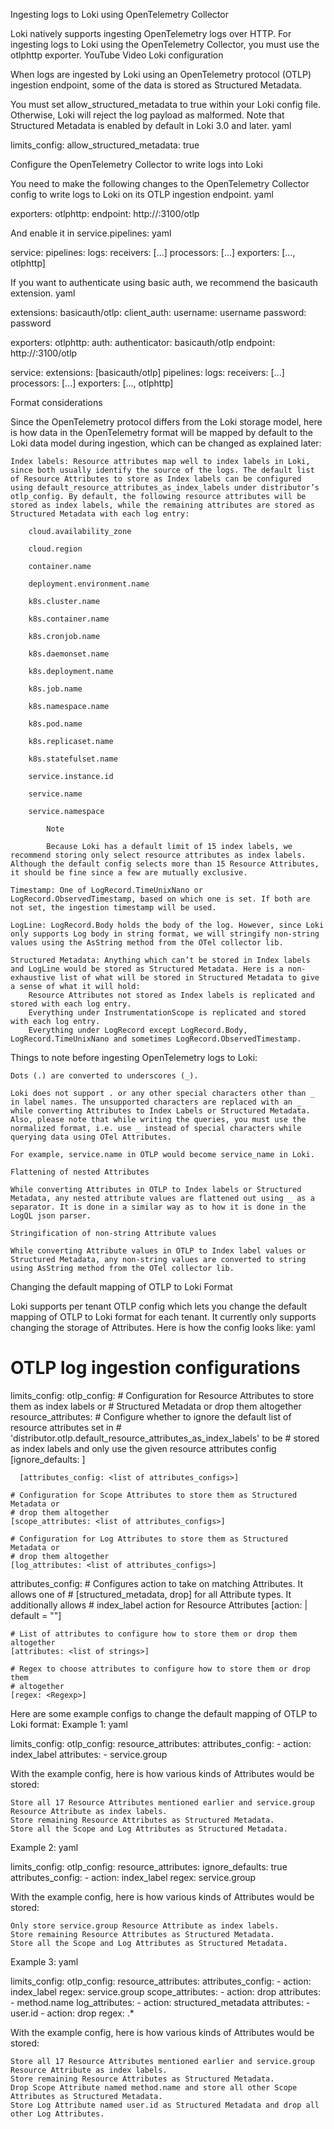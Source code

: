 Ingesting logs to Loki using OpenTelemetry Collector

Loki natively supports ingesting OpenTelemetry logs over HTTP. For ingesting logs to Loki using the OpenTelemetry Collector, you must use the otlphttp exporter.
YouTube Video
Loki configuration

When logs are ingested by Loki using an OpenTelemetry protocol (OTLP) ingestion endpoint, some of the data is stored as Structured Metadata.

You must set allow_structured_metadata to true within your Loki config file. Otherwise, Loki will reject the log payload as malformed. Note that Structured Metadata is enabled by default in Loki 3.0 and later.
yaml

limits_config:
  allow_structured_metadata: true

Configure the OpenTelemetry Collector to write logs into Loki

You need to make the following changes to the OpenTelemetry Collector config to write logs to Loki on its OTLP ingestion endpoint.
yaml

exporters:
  otlphttp:
    endpoint: http://<loki-addr>:3100/otlp

And enable it in service.pipelines:
yaml

service:
  pipelines:
    logs:
      receivers: [...]
      processors: [...]
      exporters: [..., otlphttp]

If you want to authenticate using basic auth, we recommend the basicauth extension.
yaml

extensions:
  basicauth/otlp:
    client_auth:
      username: username
      password: password

exporters:
  otlphttp:
    auth:
      authenticator: basicauth/otlp
    endpoint: http://<loki-addr>:3100/otlp

service:
  extensions: [basicauth/otlp]
  pipelines:
    logs:
      receivers: [...]
      processors: [...]
      exporters: [..., otlphttp]

Format considerations

Since the OpenTelemetry protocol differs from the Loki storage model, here is how data in the OpenTelemetry format will be mapped by default to the Loki data model during ingestion, which can be changed as explained later:

    Index labels: Resource attributes map well to index labels in Loki, since both usually identify the source of the logs. The default list of Resource Attributes to store as Index labels can be configured using default_resource_attributes_as_index_labels under distributor’s otlp_config. By default, the following resource attributes will be stored as index labels, while the remaining attributes are stored as Structured Metadata with each log entry:

        cloud.availability_zone

        cloud.region

        container.name

        deployment.environment.name

        k8s.cluster.name

        k8s.container.name

        k8s.cronjob.name

        k8s.daemonset.name

        k8s.deployment.name

        k8s.job.name

        k8s.namespace.name

        k8s.pod.name

        k8s.replicaset.name

        k8s.statefulset.name

        service.instance.id

        service.name

        service.namespace

            Note

            Because Loki has a default limit of 15 index labels, we recommend storing only select resource attributes as index labels. Although the default config selects more than 15 Resource Attributes, it should be fine since a few are mutually exclusive.

    Timestamp: One of LogRecord.TimeUnixNano or LogRecord.ObservedTimestamp, based on which one is set. If both are not set, the ingestion timestamp will be used.

    LogLine: LogRecord.Body holds the body of the log. However, since Loki only supports Log body in string format, we will stringify non-string values using the AsString method from the OTel collector lib.

    Structured Metadata: Anything which can’t be stored in Index labels and LogLine would be stored as Structured Metadata. Here is a non-exhaustive list of what will be stored in Structured Metadata to give a sense of what it will hold:
        Resource Attributes not stored as Index labels is replicated and stored with each log entry.
        Everything under InstrumentationScope is replicated and stored with each log entry.
        Everything under LogRecord except LogRecord.Body, LogRecord.TimeUnixNano and sometimes LogRecord.ObservedTimestamp.

Things to note before ingesting OpenTelemetry logs to Loki:

    Dots (.) are converted to underscores (_).

    Loki does not support . or any other special characters other than _ in label names. The unsupported characters are replaced with an _ while converting Attributes to Index Labels or Structured Metadata. Also, please note that while writing the queries, you must use the normalized format, i.e. use _ instead of special characters while querying data using OTel Attributes.

    For example, service.name in OTLP would become service_name in Loki.

    Flattening of nested Attributes

    While converting Attributes in OTLP to Index labels or Structured Metadata, any nested attribute values are flattened out using _ as a separator. It is done in a similar way as to how it is done in the LogQL json parser.

    Stringification of non-string Attribute values

    While converting Attribute values in OTLP to Index label values or Structured Metadata, any non-string values are converted to string using AsString method from the OTel collector lib.

Changing the default mapping of OTLP to Loki Format

Loki supports per tenant OTLP config which lets you change the default mapping of OTLP to Loki format for each tenant. It currently only supports changing the storage of Attributes. Here is how the config looks like:
yaml

# OTLP log ingestion configurations
limits_config:
  otlp_config:
    # Configuration for Resource Attributes to store them as index labels or
    # Structured Metadata or drop them altogether
    resource_attributes:
      # Configure whether to ignore the default list of resource attributes set in
      # 'distributor.otlp.default_resource_attributes_as_index_labels' to be
      # stored as index labels and only use the given resource attributes config
      [ignore_defaults: <boolean>]
  
      [attributes_config: <list of attributes_configs>]
  
    # Configuration for Scope Attributes to store them as Structured Metadata or
    # drop them altogether
    [scope_attributes: <list of attributes_configs>]
  
    # Configuration for Log Attributes to store them as Structured Metadata or
    # drop them altogether
    [log_attributes: <list of attributes_configs>]
  
  attributes_config:
    # Configures action to take on matching Attributes. It allows one of
    # [structured_metadata, drop] for all Attribute types. It additionally allows
    # index_label action for Resource Attributes
    [action: <string> | default = ""]
  
    # List of attributes to configure how to store them or drop them altogether
    [attributes: <list of strings>]
  
    # Regex to choose attributes to configure how to store them or drop them
    # altogether
    [regex: <Regexp>]

Here are some example configs to change the default mapping of OTLP to Loki format:
Example 1:
yaml

limits_config:
  otlp_config:
    resource_attributes:
      attributes_config:
        - action: index_label
          attributes:
            - service.group

With the example config, here is how various kinds of Attributes would be stored:

    Store all 17 Resource Attributes mentioned earlier and service.group Resource Attribute as index labels.
    Store remaining Resource Attributes as Structured Metadata.
    Store all the Scope and Log Attributes as Structured Metadata.

Example 2:
yaml

limits_config:
  otlp_config:
    resource_attributes:
      ignore_defaults: true
      attributes_config:
        - action: index_label
          regex: service.group

With the example config, here is how various kinds of Attributes would be stored:

    Only store service.group Resource Attribute as index labels.
    Store remaining Resource Attributes as Structured Metadata.
    Store all the Scope and Log Attributes as Structured Metadata.

Example 3:
yaml

limits_config:
  otlp_config:
    resource_attributes:
      attributes_config:
        - action: index_label
          regex: service.group
    scope_attributes:
      - action: drop
        attributes:
          - method.name
    log_attributes:
      - action: structured_metadata
        attributes:
          - user.id
      - action: drop
        regex: .*

With the example config, here is how various kinds of Attributes would be stored:

    Store all 17 Resource Attributes mentioned earlier and service.group Resource Attribute as index labels.
    Store remaining Resource Attributes as Structured Metadata.
    Drop Scope Attribute named method.name and store all other Scope Attributes as Structured Metadata.
    Store Log Attribute named user.id as Structured Metadata and drop all other Log Attributes.